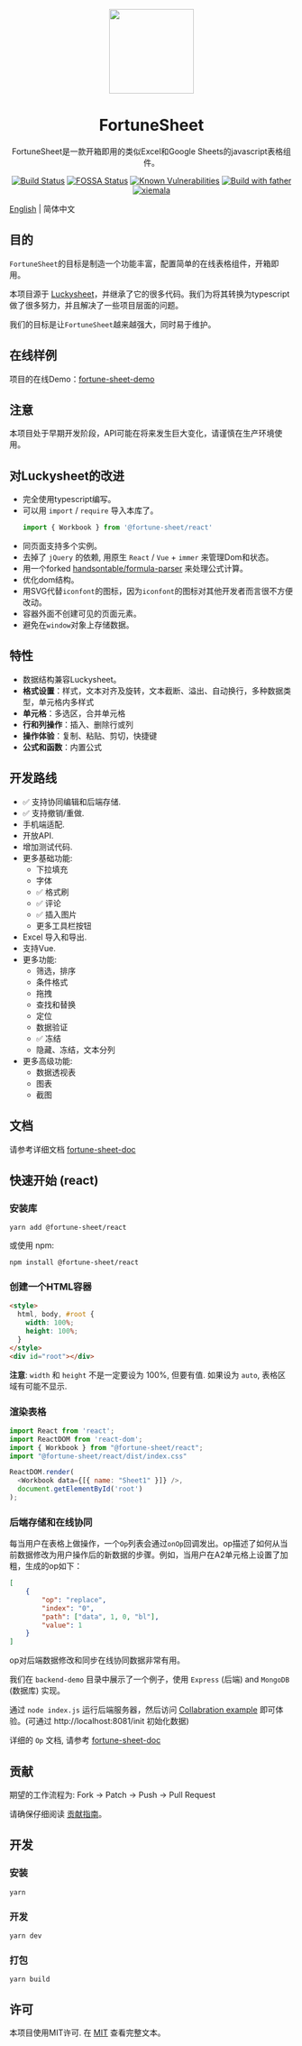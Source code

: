 
<p align="center">
  <img align="center" src="logo.png" width="150px" height="150px" />
</p>
<h1 align="center">FortuneSheet</h1>
<p align="center">FortuneSheet是一款开箱即用的类似Excel和Google Sheets的javascript表格组件。</p>

<div align="center">

[![Build Status](https://drone.ruilisi.com/api/badges/ruilisi/fortune-sheet/status.svg)](https://drone.ruilisi.com/ruilisi/fortune-sheet)
[![FOSSA Status](https://app.fossa.com/api/projects/git%2Bgithub.com%2Fruilisi%2Ffortune-sheet.svg?type=shield)](https://app.fossa.com/projects/git%2Bgithub.com%2Fruilisi%2Ffortune-sheet?ref=badge_shield)
[![Known Vulnerabilities](https://snyk.io/test/github/ruilisi/fortune-sheet/badge.svg)](https://snyk.io/test/github/ruilisi/fortune-sheet)
[![Build with father](https://img.shields.io/badge/build%20with-father-028fe4.svg)](https://github.com/umijs/father/)
[![xiemala](https://img.shields.io/badge/maintained%20by-xiemala-cc00ff.svg)](https://xiemala.com/)

</div>

[English](./README.md) | 简体中文

## 目的

`FortuneSheet`的目标是制造一个功能丰富，配置简单的在线表格组件，开箱即用。

本项目源于 [Luckysheet](https://github.com/mengshukeji/Luckysheet)，并继承了它的很多代码。我们为将其转换为typescript做了很多努力，并且解决了一些项目层面的问题。

我们的目标是让`FortuneSheet`越来越强大，同时易于维护。

## 在线样例

项目的在线Demo：[fortune-sheet-demo](https://ruilisi.github.io/fortune-sheet-demo/)

## 注意
本项目处于早期开发阶段，API可能在将来发生巨大变化，请谨慎在生产环境使用。

## 对Luckysheet的改进

- 完全使用typescript编写。
- 可以用 `import` / `require` 导入本库了。
  ```js
  import { Workbook } from '@fortune-sheet/react'
  ```
- 同页面支持多个实例。
- 去掉了 `jQuery` 的依赖, 用原生 `React` / `Vue` + `immer` 来管理Dom和状态。
- 用一个forked [handsontable/formula-parser](https://github.com/handsontable/formula-parser) 来处理公式计算。
- 优化dom结构。
- 用SVG代替`iconfont`的图标，因为`iconfont`的图标对其他开发者而言很不方便改动。
- 容器外面不创建可见的页面元素。
- 避免在`window`对象上存储数据。

## 特性

- 数据结构兼容Luckysheet。
- **格式设置**：样式，文本对齐及旋转，文本截断、溢出、自动换行，多种数据类型，单元格内多样式
- **单元格**：多选区，合并单元格
- **行和列操作**：插入、删除行或列
- **操作体验**：复制、粘贴、剪切，快捷键
- **公式和函数**：内置公式

## 开发路线
- ✅ 支持协同编辑和后端存储.
- ✅ 支持撤销/重做.
- 手机端适配.
- 开放API.
- 增加测试代码.
- 更多基础功能:
  - 下拉填充
  - 字体
  - ✅ 格式刷
  - ✅ 评论
  - ✅ 插入图片
  - 更多工具栏按钮
- Excel 导入和导出.
- 支持Vue.
- 更多功能:
  - 筛选，排序
  - 条件格式
  - 拖拽
  - 查找和替换
  - 定位
  - 数据验证
  - ✅ 冻结
  - 隐藏、冻结，文本分列
- 更多高级功能:
  - 数据透视表
  - 图表
  - 截图


## 文档

请参考详细文档 [fortune-sheet-doc](https://ruilisi.github.io/fortune-sheet-docs/)

## 快速开始 (react)

### 安装库
```shell
yarn add @fortune-sheet/react
```
或使用 npm:
```shell
npm install @fortune-sheet/react
```

### 创建一个HTML容器
```html
<style>
  html, body, #root {
    width: 100%;
    height: 100%;
  }
</style>
<div id="root"></div>
```

**注意**: `width` 和 `height` 不是一定要设为 100%, 但要有值. 如果设为 `auto`, 表格区域有可能不显示.

### 渲染表格

```js
import React from 'react';
import ReactDOM from 'react-dom';
import { Workbook } from "@fortune-sheet/react";
import "@fortune-sheet/react/dist/index.css"

ReactDOM.render(
  <Workbook data={[{ name: "Sheet1" }]} />,
  document.getElementById('root')
);
```

### 后端存储和在线协同

每当用户在表格上做操作，一个`Op`列表会通过`onOp`回调发出。op描述了如何从当前数据修改为用户操作后的新数据的步骤。例如，当用户在A2单元格上设置了加粗，生成的op如下：

```json
[
    {
        "op": "replace",
        "index": "0",
        "path": ["data", 1, 0, "bl"],
        "value": 1
    }
]
```

op对后端数据修改和同步在线协同数据非常有用。

我们在 `backend-demo` 目录中展示了一个例子，使用 `Express` (后端) and `MongoDB` (数据库) 实现。

通过 `node index.js` 运行后端服务器，然后访问 [Collabration example](https://ruilisi.github.io/fortune-sheet-demo/?path=/story/collabration--example) 即可体验。(可通过 http://localhost:8081/init 初始化数据)

详细的 `Op` 文档, 请参考 [fortune-sheet-doc](https://ruilisi.github.io/fortune-sheet-docs/zh/guide/op.html)

## 贡献
期望的工作流程为: Fork -> Patch -> Push -> Pull Request

请确保仔细阅读 [贡献指南](https://ruilisi.github.io/fortune-sheet-docs/zh/guide/contribute.html)。


## 开发
### 安装
```shell
yarn
```

### 开发
```shell
yarn dev
```

### 打包
```shell
yarn build
```

## 许可
本项目使用MIT许可. 在 [MIT](http://opensource.org/licenses/MIT) 查看完整文本。